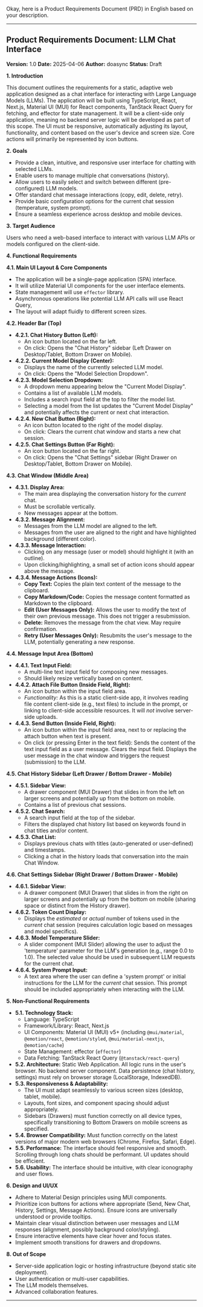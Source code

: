 Okay, here is a Product Requirements Document (PRD) in English based on your description.

---

## Product Requirements Document: LLM Chat Interface

**Version:** 1.0
**Date:** 2025-04-06
**Author:** doasync
**Status:** Draft

**1. Introduction**

This document outlines the requirements for a static, adaptive web application designed as a chat interface for interacting with Large Language Models (LLMs). The application will be built using TypeScript, React, Next.js, Material UI (MUI) for React components, TanStack React Query for fetching, and effector for state management. It will be a client-side only application, meaning no backend server logic will be developed as part of this scope. The UI must be responsive, automatically adjusting its layout, functionality, and content based on the user's device and screen size. Core actions will primarily be represented by icon buttons.

**2. Goals**

*   Provide a clean, intuitive, and responsive user interface for chatting with selected LLMs.
*   Enable users to manage multiple chat conversations (history).
*   Allow users to easily select and switch between different (pre-configured) LLM models.
*   Offer standard chat message interactions (copy, edit, delete, retry).
*   Provide basic configuration options for the current chat session (temperature, system prompt).
*   Ensure a seamless experience across desktop and mobile devices.

**3. Target Audience**

Users who need a web-based interface to interact with various LLM APIs or models configured on the client-side.

**4. Functional Requirements**

**4.1. Main UI Layout & Core Components**

*   The application will be a single-page application (SPA) interface.
*   It will utilize Material UI components for the user interface elements.
*   State management will use `effector` library.
*   Asynchronous operations like potential LLM API calls will use React Query,
*   The layout will adapt fluidly to different screen sizes.

**4.2. Header Bar (Top)**

*   **4.2.1. Chat History Button (Left):**
    *   An icon button located on the far left.
    *   On click: Opens the "Chat History" sidebar (Left Drawer on Desktop/Tablet, Bottom Drawer on Mobile).
*   **4.2.2. Current Model Display (Center):**
    *   Displays the name of the currently selected LLM model.
    *   On click: Opens the "Model Selection Dropdown".
*   **4.2.3. Model Selection Dropdown:**
    *   A dropdown menu appearing below the "Current Model Display".
    *   Contains a list of available LLM models.
    *   Includes a search input field at the top to filter the model list.
    *   Selecting a model from the list updates the "Current Model Display" and potentially affects the current or next chat interaction.
*   **4.2.4. New Chat Button (Right):**
    *   An icon button located to the right of the model display.
    *   On click: Clears the current chat window and starts a new chat session.
*   **4.2.5. Chat Settings Button (Far Right):**
    *   An icon button located on the far right.
    *   On click: Opens the "Chat Settings" sidebar (Right Drawer on Desktop/Tablet, Bottom Drawer on Mobile).

**4.3. Chat Window (Middle Area)**

*   **4.3.1. Display Area:**
    *   The main area displaying the conversation history for the *current* chat.
    *   Must be scrollable vertically.
    *   New messages appear at the bottom.
*   **4.3.2. Message Alignment:**
    *   Messages from the LLM model are aligned to the left.
    *   Messages from the user are aligned to the right and have highlighted background (different color).
*   **4.3.3. Message Interaction:**
    *   Clicking on any message (user or model) should highlight it (with an outline).
    *   Upon clicking/highlighting, a small set of action icons should appear above the message.
*   **4.3.4. Message Actions (Icons):**
    *   **Copy Text:** Copies the plain text content of the message to the clipboard.
    *   **Copy Markdown/Code:** Copies the message content formatted as Markdown to the clipboard.
    *   **Edit (User Messages Only):** Allows the user to modify the text of their own previous message. This does not trigger a resubmission.
    *   **Delete:** Removes the message from the chat view. May require confirmation.
    *   **Retry (User Messages Only):** Resubmits the user's message to the LLM, potentially generating a new response.

**4.4. Message Input Area (Bottom)**

*   **4.4.1. Text Input Field:**
    *   A multi-line text input field for composing new messages.
    *   Should likely resize vertically based on content.
*   **4.4.2. Attach File Button (Inside Field, Right):**
    *   An icon button within the input field area.
    *   *Functionality:* As this is a static client-side app, it involves reading file content client-side (e.g., text files) to include in the prompt, or linking to client-side accessible resources. It will *not* involve server-side uploads.
*   **4.4.3. Send Button (Inside Field, Right):**
    *   An icon button within the input field area, next to or replacing the attach button when text is present.
    *   On click (or pressing Enter in the text field): Sends the content of the text input field as a user message. Clears the input field. Displays the user message in the chat window and triggers the request (submission) to the LLM.

**4.5. Chat History Sidebar (Left Drawer / Bottom Drawer - Mobile)**

*   **4.5.1. Sidebar View:**
    *   A drawer component (MUI Drawer) that slides in from the left on larger screens and potentially up from the bottom on mobile.
    *   Contains a list of previous chat sessions.
*   **4.5.2. Chat Search:**
    *   A search input field at the top of the sidebar.
    *   Filters the displayed chat history list based on keywords found in chat titles and/or content.
*   **4.5.3. Chat List:**
    *   Displays previous chats with titles (auto-generated or user-defined) and timestamps.
    *   Clicking a chat in the history loads that conversation into the main Chat Window.

**4.6. Chat Settings Sidebar (Right Drawer / Bottom Drawer - Mobile)**

*   **4.6.1. Sidebar View:**
    *   A drawer component (MUI Drawer) that slides in from the right on larger screens and potentially up from the bottom on mobile (sharing space or distinct from the History drawer).
*   **4.6.2. Token Count Display:**
    *   Displays the *estimated* or *actual* number of tokens used in the *current* chat session (requires calculation logic based on messages and model specifics).
*   **4.6.3. Model Temperature Slider:**
    *   A slider component (MUI Slider) allowing the user to adjust the 'temperature' parameter for the LLM's generation (e.g., range 0.0 to 1.0). The selected value should be used in subsequent LLM requests for the current chat.
*   **4.6.4. System Prompt Input:**
    *   A text area where the user can define a 'system prompt' or initial instructions for the LLM for the *current* chat session. This prompt should be included appropriately when interacting with the LLM.

**5. Non-Functional Requirements**

*   **5.1. Technology Stack:**
    *   Language: TypeScript
    *   Framework/Library: React, Next.js
    *   UI Components: Material UI (MUI) v5+ (including `@mui/material`, `@emotion/react`, `@emotion/styled`, `@mui/material-nextjs`, `@emotion/cache`)
    *   State Management: effector (`effector`)
    *   Data Fetching: TanStack React Query (`@tanstack/react-query`)
*   **5.2. Architecture:** Static Web Application. All logic runs in the user's browser. No backend server component. Data persistence (chat history, settings) must rely on browser storage (LocalStorage, IndexedDB).
*   **5.3. Responsiveness & Adaptability:**
    *   The UI must adapt seamlessly to various screen sizes (desktop, tablet, mobile).
    *   Layouts, font sizes, and component spacing should adjust appropriately.
    *   Sidebars (Drawers) must function correctly on all device types, specifically transitioning to Bottom Drawers on mobile screens as specified.
*   **5.4. Browser Compatibility:** Must function correctly on the latest versions of major modern web browsers (Chrome, Firefox, Safari, Edge).
*   **5.5. Performance:** The interface should feel responsive and smooth. Scrolling through long chats should be performant. UI updates should be efficient.
*   **5.6. Usability:** The interface should be intuitive, with clear iconography and user flows.

**6. Design and UI/UX**

*   Adhere to Material Design principles using MUI components.
*   Prioritize icon buttons for actions where appropriate (Send, New Chat, History, Settings, Message Actions). Ensure icons are universally understood or provide tooltips.
*   Maintain clear visual distinction between user messages and LLM responses (alignment, possibly background color/styling).
*   Ensure interactive elements have clear hover and focus states.
*   Implement smooth transitions for drawers and dropdowns.

**8. Out of Scope**

*   Server-side application logic or hosting infrastructure (beyond static site deployment).
*   User authentication or multi-user capabilities.
*   The LLM models themselves.
*   Advanced collaboration features.

---